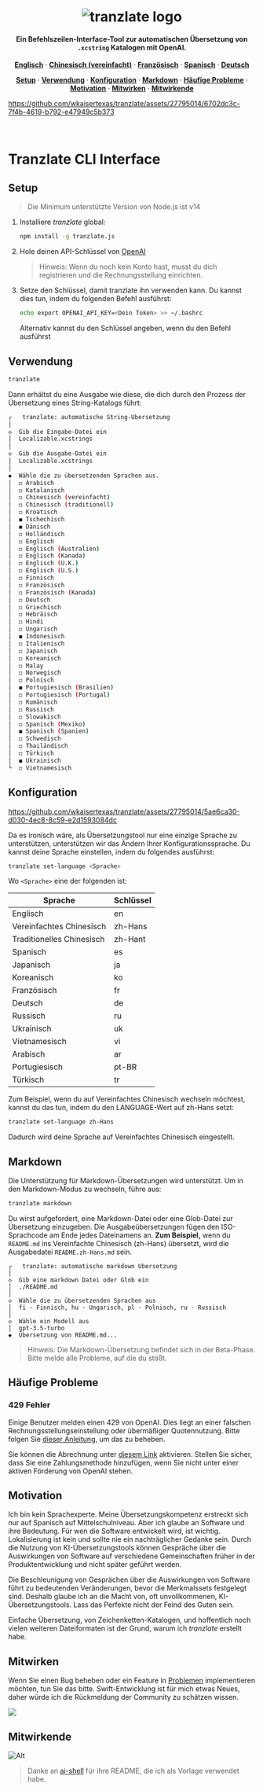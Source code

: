 <h1 align="center">
   <img src="https://github.com/wkaisertexas/tranzlate/assets/27795014/2d8ab420-12de-422b-bfd2-b6a27bc936f7" alt="tranzlate logo"/>
</h1>

<h4 align="center">
   Ein Befehlszeilen-Interface-Tool zur automatischen Übersetzung von <code>.xcstring</code> Katalogen mit OpenAI.
</h4>

<p align="center">
  <a href="https://github.com/wkaisertexas/tranzlate"><strong>Englisch</strong></a> ·
  <a href="https://github.com/wkaisertexas/tranzlate/blob/main/README.zh-Hans.md"><strong>Chinesisch (vereinfacht)</strong></a> ·
  <a href="https://github.com/wkaisertexas/tranzlate/blob/main/README.fr.md"><strong>Französisch</strong></a> ·
  <a href="https://github.com/wkaisertexas/tranzlate/blob/main/README.es.md"><strong>Spanisch</strong></a> ·
  <a href="https://github.com/wkaisertexas/tranzlate/blob/main/README.de.md"><strong>Deutsch</strong></a>
</p>

<p align="center">
  <a href="#setup"><strong>Setup</strong></a> ·
  <a href="#usage"><strong>Verwendung</strong></a> ·
  <a href="#configuration"><strong>Konfiguration</strong></a> ·
  <a href="#markdown"><strong>Markdown</strong></a> ·
  <a href="#common-issues"><strong>Häufige Probleme</strong></a> ·
  <a href="#motivation"><strong>Motivation</strong></a> ·
  <a href="#contributing"><strong>Mitwirken</strong></a> ·
  <a href="#contributors"><strong>Mitwirkende</strong></a>
</p>

https://github.com/wkaisertexas/tranzlate/assets/27795014/6702dc3c-7f4b-4619-b792-e47949c5b373

<br>

# Tranzlate CLI Interface

<h2 id="setup">Setup</h2>

> Die Minimum unterstützte Version von Node.js ist v14

1. Installiere _tranzlate_ global:

   ```sh
   npm install -g tranzlate.js
   ```

2. Hole deinen API-Schlüssel von [OpenAI](https://platform.openai.com/account/api-keys)

   > Hinweis: Wenn du noch kein Konto hast, musst du dich registrieren und die Rechnungsstellung einrichten.

3. Setze den Schlüssel, damit tranzlate ihn verwenden kann. Du kannst dies tun, indem du folgenden Befehl ausführst:

   ```sh
   echo export OPENAI_API_KEY=<Dein Token> >> ~/.bashrc
   ```

   Alternativ kannst du den Schlüssel angeben, wenn du den Befehl ausführst

<h2 id="usage">Verwendung</h2>

```bash
tranzlate
```

Dann erhältst du eine Ausgabe wie diese, die dich durch den Prozess der Übersetzung eines String-Katalogs führt:

```bash
┌   tranzlate: automatische String-Übersetzung
│
◇  Gib die Eingabe-Datei ein
│  Localizable.xcstrings
│
◇  Gib die Ausgabe-Datei ein
│  Localizable.xcstrings
│
◆  Wähle die zu übersetzenden Sprachen aus.
│  ◻ Arabisch
│  ◻ Katalanisch
│  ◻ Chinesisch (vereinfacht)
│  ◻ Chinesisch (traditionell)
│  ◻ Kroatisch
│  ◼ Tschechisch
│  ◼ Dänisch
│  ◻ Holländisch
│  ◻ Englisch
│  ◻ Englisch (Australien)
│  ◻ Englisch (Kanada)
│  ◻ Englisch (U.K.)
│  ◻ Englisch (U.S.)
│  ◻ Finnisch
│  ◻ Französisch
│  ◻ Französisch (Kanada)
│  ◻ Deutsch
│  ◻ Griechisch
│  ◻ Hebräisch
│  ◻ Hindi
│  ◻ Ungarisch
│  ◼ Indonesisch
│  ◻ Italienisch
│  ◻ Japanisch
│  ◻ Koreanisch
│  ◻ Malay
│  ◻ Norwegisch
│  ◻ Polnisch
│  ◼ Portugiesisch (Brasilien)
│  ◻ Portugiesisch (Portugal)
│  ◻ Rumänisch
│  ◻ Russisch
│  ◻ Slowakisch
│  ◻ Spanisch (Mexiko)
│  ◼ Spanisch (Spanien)
│  ◻ Schwedisch
│  ◻ Thailändisch
│  ◻ Türkisch
│  ◼ Ukrainisch
└  ◻ Vietnamesisch
```

<h2 id="configuration">Konfiguration</h2>

https://github.com/wkaisertexas/tranzlate/assets/27795014/5ae6ca30-d030-4ec8-8c59-e2d1593084dc

Da es ironisch wäre, als Übersetzungstool nur eine einzige Sprache zu unterstützen, unterstützen wir das Ändern Ihrer Konfigurationssprache. Du kannst deine Sprache einstellen, indem du folgendes ausführst:

```bash
tranzlate set-language <Sprache>
```

Wo `<Sprache>` eine der folgenden ist:

<table align="center">
  <thead>
    <tr>
      <th>Sprache</th>
      <th>Schlüssel</th>
    </tr>
  </thead>
  <tbody>
    <tr><td>Englisch</td><td>en</td></tr>
    <tr><td>Vereinfachtes Chinesisch</td><td>zh-Hans</td></tr>
    <tr><td>Traditionelles Chinesisch</td><td>zh-Hant</td></tr>
    <tr><td>Spanisch</td><td>es</td></tr>
    <tr><td>Japanisch</td><td>ja</td></tr>
    <tr><td>Koreanisch</td><td>ko</td></tr>
    <tr><td>Französisch</td><td>fr</td></tr>
    <tr><td>Deutsch</td><td>de</td></tr>
    <tr><td>Russisch</td><td>ru</td></tr>
    <tr><td>Ukrainisch</td><td>uk</td></tr>
    <tr><td>Vietnamesisch</td><td>vi</td></tr>
    <tr><td>Arabisch</td><td>ar</td></tr>
    <tr><td>Portugiesisch</td><td>pt-BR</td></tr>
    <tr><td>Türkisch</td><td>tr</td></tr>
  </tbody>
</table>

Zum Beispiel, wenn du auf Vereinfachtes Chinesisch wechseln möchtest, kannst du das tun, indem du den LANGUAGE-Wert auf zh-Hans setzt:

```sh
tranzlate set-language zh-Hans
```

Dadurch wird deine Sprache auf Vereinfachtes Chinesisch eingestellt.

<h2 id="markdown">Markdown</h2>

Die Unterstützung für Markdown-Übersetzungen wird unterstützt. Um in den Markdown-Modus zu wechseln, führe aus:

```sh
tranzlate markdown
```

Du wirst aufgefordert, eine Markdown-Datei oder eine Glob-Datei zur Übersetzung einzugeben. Die Ausgabeübersetzungen fügen den ISO-Sprachcode am Ende jedes Dateinamens an. **Zum Beispiel,** wenn du `README.md` ins Vereinfachte Chinesisch (zh-Hans) übersetzt, wird die Ausgabedatei `README.zh-Hans.md` sein.

```console
┌   tranzlate: automatische markdown Übersetzung
│
◇  Gib eine markdown Datei oder Glob ein
│  ./README.md
│
◇  Wähle die zu übersetzenden Sprachen aus
│  fi - Finnisch, hu - Ungarisch, pl - Polnisch, ru - Russisch
│
◇  Wähle ein Modell aus
│  gpt-3.5-turbo
◆  Übersetzung von README.md...
```

> Hinweis: Die Markdown-Übersetzung befindet sich in der Beta-Phase. Bitte melde alle Probleme, auf die du stößt.

<h2 id="common-issues">Häufige Probleme</h2>

### 429 Fehler

Einige Benutzer melden einen 429 von OpenAI. Dies liegt an einer falschen Rechnungsstellungseinstellung oder übermäßiger Quotennutzung. Bitte folgen Sie [dieser Anleitung](https://help.openai.com/en/articles/6891831-error-code-429-you-exceeded-your-current-quota-please-check-your-plan-and-billing-details), um das zu beheben.

Sie können die Abrechnung unter [diesem Link](https://platform.openai.com/account/billing/overview) aktivieren. Stellen Sie sicher, dass Sie eine Zahlungsmethode hinzufügen, wenn Sie nicht unter einer aktiven Förderung von OpenAI stehen.

<h2 id="motivation">Motivation</h2>

Ich bin kein Sprachexperte. Meine Übersetzungskompetenz erstreckt sich nur auf Spanisch auf Mittelschulniveau. Aber ich glaube an Software und ihre Bedeutung. Für wen die Software entwickelt wird, ist wichtig. Lokalisierung ist kein und sollte nie ein nachträglicher Gedanke sein. Durch die Nutzung von KI-Übersetzungstools können Gespräche über die Auswirkungen von Software auf verschiedene Gemeinschaften früher in der Produktentwicklung und nicht später geführt werden.

Die Beschleunigung von Gesprächen über die Auswirkungen von Software führt zu bedeutenden Veränderungen, bevor die Merkmalssets festgelegt sind. Deshalb glaube ich an die Macht von, oft unvollkommenen, KI-Übersetzungstools. Lass das Perfekte nicht der Feind des Guten sein.

Einfache Übersetzung, von Zeichenketten-Katalogen, und hoffentlich noch vielen weiteren Dateiformaten ist der Grund, warum ich _tranzlate_ erstellt habe.

<h2 id="contributing">Mitwirken</h2>

Wenn Sie einen Bug beheben oder ein Feature in [Problemen](https://github.com/wkaisertexas/tranzlate) implementieren möchten, tun Sie das bitte. Swift-Entwicklung ist für mich etwas Neues, daher würde ich die Rückmeldung der Community zu schätzen wissen.

<a href="https://github.com/wkaisertexas/tranzlate/graphs/contributors">
  <img src="https://contrib.rocks/image?repo=wkaisertexas/tranzlate" />
</a>

<h2 id="contributors">Mitwirkende</h2>

![Alt](https://repobeats.axiom.co/api/embed/74c05a15a0f3020ab2d6113b7bd0667dbe4d1ad4.svg "Repobeats Analytics Bild")

> Danke an [ai-shell](https://github.com/BuilderIO/ai-shell) für ihre README, die ich als Vorlage verwendet habe.
